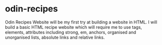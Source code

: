# odin-recipes

Odin Recipes Website will be my first try at building a website in HTML. I will build a basic HTML recipe website which will require me to use tags, elements, attributes including strong, em, anchors, organised and unorganised lists, absolute links and relative links.
